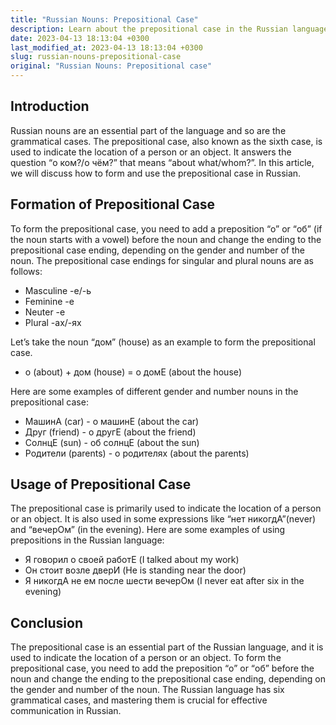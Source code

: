 ```yaml
---
title: "Russian Nouns: Prepositional Case"
description: Learn about the prepositional case in the Russian language and how to use it properly with nouns.
date: 2023-04-13 18:13:04 +0300
last_modified_at: 2023-04-13 18:13:04 +0300
slug: russian-nouns-prepositional-case
original: "Russian Nouns: Prepositional case"
---
```

## Introduction
Russian nouns are an essential part of the language and so are the grammatical cases. The prepositional case, also known as the sixth case, is used to indicate the location of a person or an object. It answers the question “о ком?/о чём?” that means “about what/whom?”. In this article, we will discuss how to form and use the prepositional case in Russian.

## Formation of Prepositional Case
To form the prepositional case, you need to add a preposition “о” or “об” (if the noun starts with a vowel) before the noun and change the ending to the prepositional case ending, depending on the gender and number of the noun. The prepositional case endings for singular and plural nouns are as follows:

- Masculine -е/-ь
- Feminine -е
- Neuter -е
- Plural -ах/-ях

Let’s take the noun “дом” (house) as an example to form the prepositional case. 

- о (about) + дом (house) = о домЕ (about the house)

Here are some examples of different gender and number nouns in the prepositional case:

- МашинА (car) - о машинЕ (about the car) 
- Друг (friend) - о другЕ (about the friend)
- СолнцЕ (sun) - об солнцЕ (about the sun)
- Родители (parents) - о родителях (about the parents)

## Usage of Prepositional Case
The prepositional case is primarily used to indicate the location of a person or an object. It is also used in some expressions like “нет никогдА”(never) and “вечерОм” (in the evening). Here are some examples of using prepositions in the Russian language:

- Я говорил о своей работЕ (I talked about my work)
- Он стоит возле дверИ (He is standing near the door)
- Я никогдА не ем после шести вечерОм (I never eat after six in the evening)

## Conclusion
The prepositional case is an essential part of the Russian language, and it is used to indicate the location of a person or an object. To form the prepositional case, you need to add the preposition “о” or “об” before the noun and change the ending to the prepositional case ending, depending on the gender and number of the noun. The Russian language has six grammatical cases, and mastering them is crucial for effective communication in Russian.